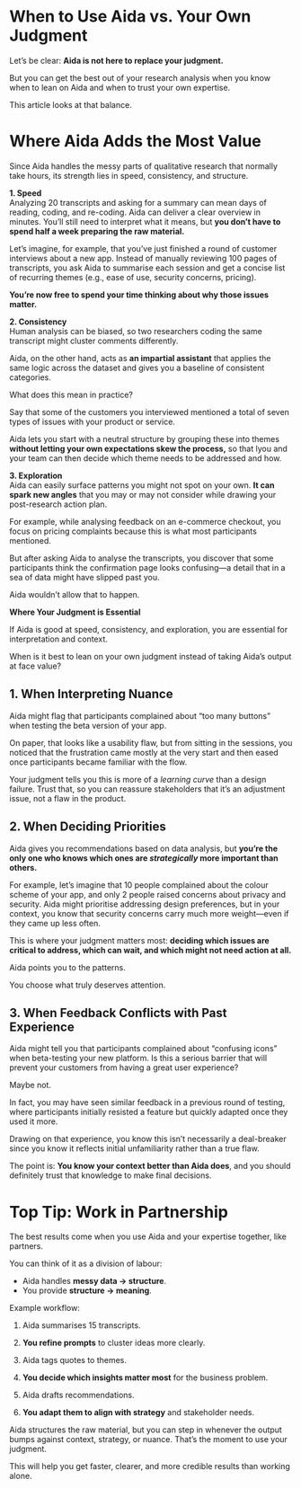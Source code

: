 # **When to Use Aida vs. Your Own Judgment**

Let’s be clear: **Aida is not here to replace your judgment.** 

But you can get the best out of your research analysis when you know when to lean on Aida and when to trust your own expertise.

This article looks at that balance. 

# **Where Aida Adds the Most Value**

Since Aida handles the messy parts of qualitative research that normally take hours, its strength lies in speed, consistency, and structure. 

**1\. Speed**  
Analyzing 20 transcripts and asking for a summary can mean days of reading, coding, and re-coding. Aida can deliver a clear overview in minutes. You’ll still need to interpret what it means, but **you don’t have to spend half a week preparing the raw material.**

Let’s imagine, for example, that you’ve just finished a round of customer interviews about a new app. Instead of manually reviewing 100 pages of transcripts, you ask Aida to summarise each session and get a concise list of recurring themes (e.g., ease of use, security concerns, pricing). 

**You’re now free to spend your time thinking about why those issues matter.**

**2\. Consistency**  
Human analysis can be biased, so two researchers coding the same transcript might cluster comments differently. 

Aida, on the other hand, acts as **an impartial assistant** that applies the same logic across the dataset and gives you a baseline of consistent categories.

What does this mean in practice? 

Say that some of the customers you interviewed mentioned a total of seven types of issues with your product or service. 

Aida lets you start with a neutral structure by grouping these into themes **without letting your own expectations skew the process,** so that lyou and your team can then decide which theme needs to be addressed and how.

**3\. Exploration**  
Aida can easily surface patterns you might not spot on your own. **It can spark new angles** that you may or may not consider while drawing your post-research action plan.

For example, while analysing feedback on an e-commerce checkout, you focus on pricing complaints because this is what most participants mentioned.

But after asking Aida to analyse the transcripts, you discover that some participants think the confirmation page looks confusing—a detail that in a sea of data might have slipped past you. 

Aida wouldn’t allow that to happen.

**Where Your Judgment is Essential**

If Aida is good at speed, consistency, and exploration, you are essential for interpretation and context. 

When is it best to lean on your own judgment instead of taking Aida’s output at face value?

## **1\. When Interpreting Nuance**

Aida might flag that participants complained about “too many buttons” when testing the beta version of your app.  

On paper, that looks like a usability flaw, but from sitting in the sessions, you noticed that the frustration came mostly at the very start and then eased once participants became familiar with the flow. 

Your judgment tells you this is more of a *learning curve* than a design failure. Trust that, so you can reassure stakeholders that it’s an adjustment issue, not a flaw in the product.

## **2\. When Deciding Priorities**

Aida gives you recommendations based on data analysis, but **you’re the only one who knows which ones are *strategically* more important than others.**

For example, let’s imagine that 10 people complained about the colour scheme of your app, and only 2 people raised concerns about privacy and security. Aida might prioritise addressing design preferences, but in your context, you know that security concerns carry much more weight—even if they came up less often.

This is where your judgment matters most: **deciding which issues are critical to address, which can wait, and which might not need action at all.** 

Aida points you to the patterns. 

You choose what truly deserves attention.

## **3\. When Feedback Conflicts with Past Experience**

Aida might tell you that participants complained about “confusing icons” when beta-testing your new platform. Is this a serious barrier that will prevent your customers from having a great user experience?

Maybe not. 

In fact, you may have seen similar feedback in a previous round of testing, where participants initially resisted a feature but quickly adapted once they used it more. 

Drawing on that experience, you know this isn’t necessarily a deal-breaker since you know it reflects initial unfamiliarity rather than a true flaw.

The point is: **You know your context better than Aida does**, and you should definitely trust that knowledge to make final decisions.

# **Top Tip: Work in Partnership**

The best results come when you use Aida and your expertise together, like partners.

You can think of it as a division of labour:

* Aida handles **messy data → structure**.  
* You provide **structure → meaning**.

Example workflow:

1. Aida summarises 15 transcripts.

2. **You refine prompts** to cluster ideas more clearly.

3. Aida tags quotes to themes.

4. **You decide which insights matter most** for the business problem.

5. Aida drafts recommendations.

6. **You adapt them to align with strategy** and stakeholder needs.

Aida structures the raw material, but you can step in whenever the output bumps against context, strategy, or nuance. That’s the moment to use your judgment.

This will help you get faster, clearer, and more credible results than working alone.

